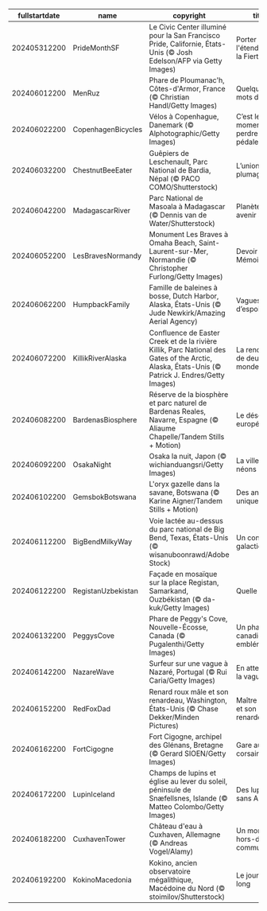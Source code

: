 |fullstartdate|name|copyright|title|image|
|--|--|--|--|--|
202405312200|PrideMonthSF|Le Civic Center illuminé pour la San Francisco Pride, Californie, États-Unis (© Josh Edelson/AFP via Getty Images)|Porter haut l'étendard de la Fierté|![](/fr-FR/2024/06/202405312200PrideMonthSF.jpg)|
202406012200|MenRuz|Phare de Ploumanac'h, Côtes-d'Armor, France (© Christian Handl/Getty Images)|Quelques mots d'Armor|![](/fr-FR/2024/06/202406012200MenRuz.jpg)|
202406022200|CopenhagenBicycles|Vélos à Copenhague, Danemark (© Alphotographic/Getty Images)|C’est le moment de perdre les pédales !|![](/fr-FR/2024/06/202406022200CopenhagenBicycles.jpg)|
202406032200|ChestnutBeeEater|Guêpiers de Leschenault, Parc National de Bardia, Népal (© PACO COMO/Shutterstock)|L’union fait le plumage !|![](/fr-FR/2024/06/202406032200ChestnutBeeEater.jpg)|
202406042200|MadagascarRiver|Parc National de Masoala à Madagascar (© Dennis van de Water/Shutterstock)|Planète verte, avenir Serein|![](/fr-FR/2024/06/202406042200MadagascarRiver.jpg)|
202406052200|LesBravesNormandy|Monument Les Braves à Omaha Beach, Saint-Laurent-sur-Mer, Normandie (© Christopher Furlong/Getty Images)|Devoir de Mémoire|![](/fr-FR/2024/06/202406052200LesBravesNormandy.jpg)|
202406062200|HumpbackFamily|Famille de baleines à bosse, Dutch Harbor, Alaska, États-Unis (© Jude Newkirk/Amazing Aerial Agency)|Vagues d’espoir|![](/fr-FR/2024/06/202406062200HumpbackFamily.jpg)|
202406072200|KillikRiverAlaska|Confluence de Easter Creek et de la rivière Killik, Parc National des Gates of the Arctic, Alaska, États-Unis (© Patrick J. Endres/Getty Images)|La rencontre de deux mondes|![](/fr-FR/2024/06/202406072200KillikRiverAlaska.jpg)|
202406082200|BardenasBiosphere|Réserve de la biosphère et parc naturel de Bardenas Reales, Navarre, Espagne (© Aliaume Chapelle/Tandem Stills + Motion)|Le désert européen|![](/fr-FR/2024/06/202406082200BardenasBiosphere.jpg)|
202406092200|OsakaNight|Osaka la nuit, Japon (© wichianduangsri/Getty Images)|La ville aux néons|![](/fr-FR/2024/06/202406092200OsakaNight.jpg)|
202406102200|GemsbokBotswana|L'oryx gazelle dans la savane, Botswana (© Karine Aigner/Tandem Stills + Motion)|Des animaux uniques|![](/fr-FR/2024/06/202406102200GemsbokBotswana.jpg)|
202406112200|BigBendMilkyWay|Voie lactée au-dessus du parc national de Big Bend, Texas, États-Unis (© wisanuboonrawd/Adobe Stock)|Un concert galactique|![](/fr-FR/2024/06/202406112200BigBendMilkyWay.jpg)|
202406122200|RegistanUzbekistan|Façade en mosaïque sur la place Registan, Samarkand, Ouzbékistan (© da-kuk/Getty Images)|Quelle tuile !|![](/fr-FR/2024/06/202406122200RegistanUzbekistan.jpg)|
202406132200|PeggysCove|Phare de Peggy's Cove, Nouvelle-Écosse, Canada (© Pugalenthi/Getty Images)|Un phare canadien emblématique|![](/fr-FR/2024/06/202406132200PeggysCove.jpg)|
202406142200|NazareWave|Surfeur sur une vague à Nazaré, Portugal (© Rui Caria/Getty Images)|En attendant la vague|![](/fr-FR/2024/06/202406142200NazareWave.jpg)|
202406152200|RedFoxDad|Renard roux mâle et son renardeau, Washington, États-Unis (© Chase Dekker/Minden Pictures)|Maître renard et son petit renardeau|![](/fr-FR/2024/06/202406152200RedFoxDad.jpg)|
202406162200|FortCigogne|Fort Cigogne, archipel des Glénans, Bretagne (© Gerard SIOEN/Getty Images)|Gare aux corsaires !|![](/fr-FR/2024/06/202406162200FortCigogne.jpg)|
202406172200|LupinIceland|Champs de lupins et église au lever du soleil, péninsule de Snæfellsnes, Islande (© Matteo Colombo/Getty Images)|Des lupins sans Arsène !|![](/fr-FR/2024/06/202406172200LupinIceland.jpg)|
202406182200|CuxhavenTower|Château d'eau à Cuxhaven, Allemagne (© Andreas Vogel/Alamy)|Un monument hors-du-commun|![](/fr-FR/2024/06/202406182200CuxhavenTower.jpg)|
202406192200|KokinoMacedonia|Kokino, ancien observatoire mégalithique, Macédoine du Nord (© stoimilov/Shutterstock)|Le jour le plus long|![](/fr-FR/2024/06/202406192200KokinoMacedonia.jpg)|
